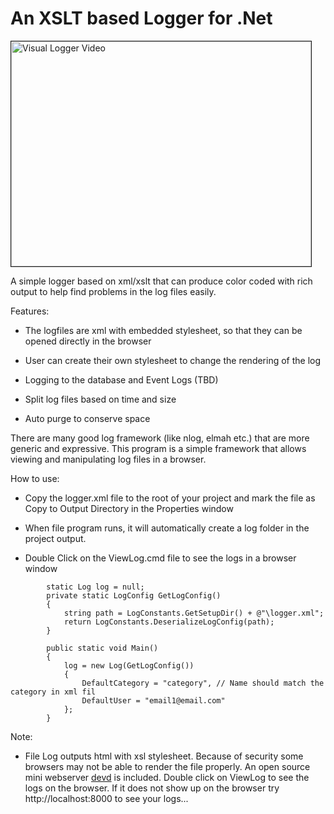 ﻿<h1>An XSLT based Logger for .Net</h1>

<a href="http://www.youtube.com/watch?feature=player_embedded&v=ftJXZykrLvw
" target="_blank"><img src="https://farm6.staticflickr.com/5803/22400215051_f5d3801213_o.png" 
alt="Visual Logger Video" width="480" height="360" border="1" /></a>

A simple logger based on xml/xslt that can produce color coded with rich output
to help find problems in the log files easily.

Features:

* The logfiles are xml with embedded stylesheet, so that they can be opened 
directly in the browser

* User can create their own stylesheet to change the rendering of the log

* Logging to the database and Event Logs (TBD)

* Split log files based on time and size

* Auto purge to conserve space

There are many good log framework (like nlog, elmah etc.) that are more generic 
and expressive. This program is a simple framework that allows viewing
and manipulating log files in a browser. 

How to use:

* Copy the logger.xml file to the root of your project and mark the file as 
Copy to Output Directory in the Properties window

* When file program runs, it will automatically create a log folder in the 
project output.

* Double Click on the ViewLog.cmd file to see the logs in a browser window

```
		static Log log = null;
        private static LogConfig GetLogConfig()
        {
            string path = LogConstants.GetSetupDir() + @"\logger.xml";
            return LogConstants.DeserializeLogConfig(path);
        }

        public static void Main()
        {
            log = new Log(GetLogConfig())
            {
                DefaultCategory = "category", // Name should match the category in xml fil
                DefaultUser = "email1@email.com"
            };
		}
```

Note:

* File Log outputs html with xsl stylesheet. Because of security some browsers may not
be able to render the file properly. An open source mini webserver [devd](https://github.com/cortesi/devd) is included. Double
click on ViewLog to see the logs on the browser. If it does not show up on the browser try
http://localhost:8000 to see your logs...
